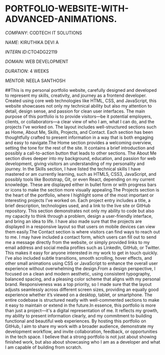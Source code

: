 # PORTFOLIO-WEBSITE-WITH-ADVANCED-ANIMATIONS.

*COMPANY*: CODTECH IT SOLUTIONS

*NAME*: KIRUTHIKA DEVI A

*INTERN ID*:CTO4DG22119

*DOMAIN*: WEB DEVELOPMENT

*DURATION*: 4 WEEKS

*MENTOR*: NEELA SANTHOSH

##This is my personal portfolio website, carefully designed and developed to represent my skills, creativity, and journey as a frontend developer. Created using core web technologies like HTML, CSS, and JavaScript, this website showcases not only my technical ability but also my attention to detail, design sense, and passion for clean user interfaces. The main purpose of this portfolio is to provide visitors—be it potential employers, clients, or collaborators—a clear view of who I am, what I can do, and the projects I’ve worked on. The layout includes well-structured sections such as Home, About Me, Skills, Projects, and Contact. Each section has been thoughtfully crafted to present information in a way that is both engaging and easy to navigate.The Home section provides a welcoming overview, setting the tone for the rest of the site. It contains a brief introduction and possibly a call-to-action button that leads to other sections. The About Me section dives deeper into my background, education, and passion for web development, giving visitors an understanding of my personality and journey. In the Skills section, I have listed the technical skills I have mastered or am currently learning, such as HTML5, CSS3, JavaScript, and possibly tools like Bootstrap, Git, or even React, depending on my current knowledge. These are displayed either in bullet form or with progress bars or icons to make the section more visually appealing.The Projects section is the heart of the portfolio, where I highlight some of the most important or interesting projects I’ve worked on. Each project entry includes a title, a brief description, technologies used, and a link to the live site or GitHub repository. This section demonstrates not only my ability to code but also my capacity to think through a problem, design a user-friendly interface, and bring an idea to life. I have also made sure that the projects are displayed in a responsive layout so that users on mobile devices can view them easily.The Contact section is where visitors can find ways to reach out to me. I may have included a contact form, which users can fill out to send me a message directly from the website, or simply provided links to my email address and social media profiles such as LinkedIn, GitHub, or Twitter. This makes it easy for anyone interested in my work to get in touch quickly. I’ve also included subtle transitions, smooth scrolling, hover effects, and other small animations using CSS or JavaScript to enhance the overall user experience without overwhelming the design.From a design perspective, I focused on a clean and modern aesthetic, using consistent typography, balanced spacing, and a pleasing color scheme that aligns with my personal brand. Responsiveness was a top priority, so I made sure that the layout adjusts seamlessly across different screen sizes, providing an equally good experience whether it’s viewed on a desktop, tablet, or smartphone. The entire codebase is structured neatly with well-commented sections to make it easy to maintain or extend in the future.In essence, this portfolio is more than just a project—it's a digital representation of me. It reflects my growth, my ability to present information clearly, and my commitment to building functional and beautiful web experiences. By hosting this portfolio on GitHub, I aim to share my work with a broader audience, demonstrate my development workflow, and invite collaboration, feedback, or opportunities in the tech space. I believe that a strong portfolio is not just about showing finished work, but also about showcasing who I am as a developer and what I am capable of building from scratch.

